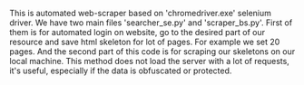This is automated web-scraper based on 'chromedriver.exe' selenium driver. We have two main files 
'searcher_se.py' and 'scraper_bs.py'. First of them is for automated login on website, go to the desired part of our resource and save html skeleton for lot of pages. For example we set 20 pages.
And the second part of this code is for scraping our skeletons on our local machine. This method
does not load the server with a lot of requests, it's useful, especially if the data is obfuscated or protected.